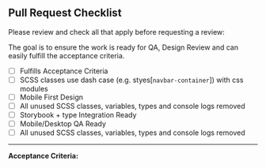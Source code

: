 ## Pull Request Checklist

Please review and check all that apply before requesting a review:

The goal is to ensure the work is ready for QA, Design Review and can easily fulfill the acceptance criteria.

- [ ] Fulfills Acceptance Criteria
- [ ] SCSS classes use dash case (e.g. styes[`navbar-container`]) with css modules
- [ ] Mobile First Design
- [ ] All unused SCSS classes, variables, types and console logs removed
- [ ] Storybook + type Integration Ready
- [ ] Mobile/Desktop QA Ready
- [ ] All unused SCSS classes, variables, types and console logs removed

---

**Acceptance Criteria:**
<!-- Describe the requirments/objective of this component in bullet form -->

